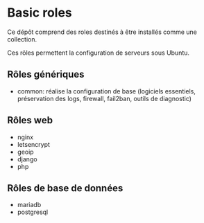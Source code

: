 # Basic roles

Ce dépôt comprend des roles destinés à être installés comme une collection.

Ces rôles permettent la configuration de serveurs sous Ubuntu.

## Rôles génériques

- common: réalise la configuration de base (logiciels essentiels, préservation
  des logs, firewall, fail2ban, outils de diagnostic)

## Rôles web
- nginx
- letsencrypt
- geoip
- django
- php

## Rôles de base de données

- mariadb
- postgresql
